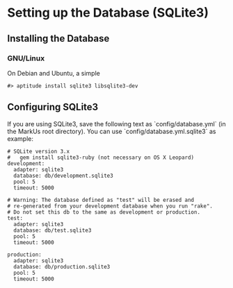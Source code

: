Setting up the Database (SQLite3)
=================================

Installing the Database
-----------------------

### GNU/Linux

On Debian and Ubuntu, a simple

    #> aptitude install sqlite3 libsqlite3-dev


Configuring SQLite3
-------------------

If you are using SQLite3, save the following text as \`config/database.yml\` (in the MarkUs root directory). You can use \`config/database.yml.sqlite3\` as example:

    # SQLite version 3.x
    #   gem install sqlite3-ruby (not necessary on OS X Leopard)
    development:
      adapter: sqlite3
      database: db/development.sqlite3
      pool: 5
      timeout: 5000

    # Warning: The database defined as "test" will be erased and
    # re-generated from your development database when you run "rake".
    # Do not set this db to the same as development or production.
    test:
      adapter: sqlite3
      database: db/test.sqlite3
      pool: 5
      timeout: 5000

    production:
      adapter: sqlite3
      database: db/production.sqlite3
      pool: 5
      timeout: 5000


